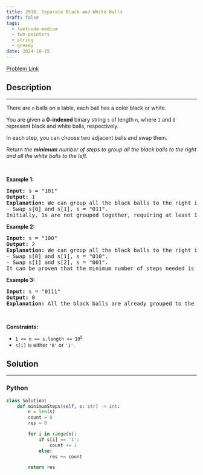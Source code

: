 ```yaml
---
title: 2938. Separate Black and White Balls
draft: false
tags: 
  - leetcode-medium
  - two-pointers
  - string
  - greedy
date: 2024-10-15
---
```


[Problem Link](https://leetcode.com/problems/separate-black-and-white-balls/)

## Description

---
<p>There are <code>n</code> balls on a table, each ball has a color black or white.</p>

<p>You are given a <strong>0-indexed</strong> binary string <code>s</code> of length <code>n</code>, where <code>1</code> and <code>0</code> represent black and white balls, respectively.</p>

<p>In each step, you can choose two adjacent balls and swap them.</p>

<p>Return <em>the <strong>minimum</strong> number of steps to group all the black balls to the right and all the white balls to the left</em>.</p>

<p>&nbsp;</p>
<p><strong class="example">Example 1:</strong></p>

<pre>
<strong>Input:</strong> s = &quot;101&quot;
<strong>Output:</strong> 1
<strong>Explanation:</strong> We can group all the black balls to the right in the following way:
- Swap s[0] and s[1], s = &quot;011&quot;.
Initially, 1s are not grouped together, requiring at least 1 step to group them to the right.</pre>

<p><strong class="example">Example 2:</strong></p>

<pre>
<strong>Input:</strong> s = &quot;100&quot;
<strong>Output:</strong> 2
<strong>Explanation:</strong> We can group all the black balls to the right in the following way:
- Swap s[0] and s[1], s = &quot;010&quot;.
- Swap s[1] and s[2], s = &quot;001&quot;.
It can be proven that the minimum number of steps needed is 2.
</pre>

<p><strong class="example">Example 3:</strong></p>

<pre>
<strong>Input:</strong> s = &quot;0111&quot;
<strong>Output:</strong> 0
<strong>Explanation:</strong> All the black balls are already grouped to the right.
</pre>

<p>&nbsp;</p>
<p><strong>Constraints:</strong></p>

<ul>
	<li><code>1 &lt;= n == s.length &lt;= 10<sup>5</sup></code></li>
	<li><code>s[i]</code> is either <code>&#39;0&#39;</code> or <code>&#39;1&#39;</code>.</li>
</ul>


## Solution

---
### Python
``` py title='separate-black-and-white-balls'
class Solution:
    def minimumSteps(self, s: str) -> int:
        n = len(s)
        count = 0 
        res = 0

        for i in range(n):
            if s[i] == '1':
                count += 1
            else:
                res += count

        return res
```

